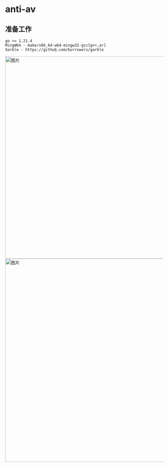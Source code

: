 # anti-av

## 准备工作

```
go >= 1.21.4
MingW64 - make/x86_64-w64-mingw32-gcc[g++,ar]
Garble - https://github.com/burrowers/garble
```

<img width="644" alt="图片" src="https://github.com/b1gcat/anti-av/assets/15025254/f9c1174c-9120-4f19-a586-5445619d4715">

<img width="647" alt="图片" src="https://github.com/b1gcat/anti-av/assets/15025254/4603e148-e831-43d8-8e6f-1976b2dcbfec">

